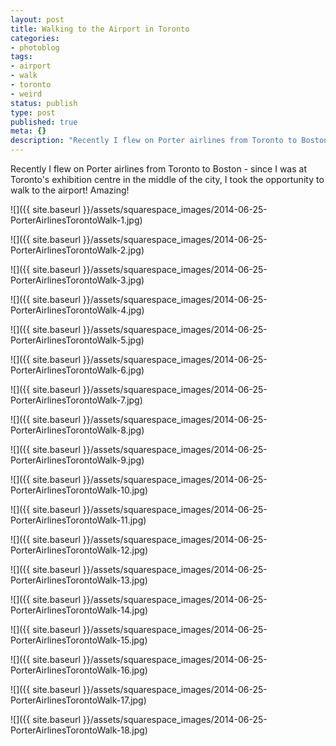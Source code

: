 ```yaml
---
layout: post
title: Walking to the Airport in Toronto
categories:
- photoblog
tags:
- airport
- walk
- toronto
- weird
status: publish
type: post
published: true
meta: {}
description: "Recently I flew on Porter airlines from Toronto to Boston - since I was at Toronto's exhibition centre in the middle of the city, I took the opportunity"
---
```


Recently I flew on Porter airlines from Toronto to Boston - since I was at Toronto's exhibition centre in the middle of the city, I took the opportunity to walk to the airport! Amazing!

![]({{ site.baseurl }}/assets/squarespace_images/2014-06-25-PorterAirlinesTorontoWalk-1.jpg)

![]({{ site.baseurl }}/assets/squarespace_images/2014-06-25-PorterAirlinesTorontoWalk-2.jpg)

![]({{ site.baseurl }}/assets/squarespace_images/2014-06-25-PorterAirlinesTorontoWalk-3.jpg)

![]({{ site.baseurl }}/assets/squarespace_images/2014-06-25-PorterAirlinesTorontoWalk-4.jpg)

![]({{ site.baseurl }}/assets/squarespace_images/2014-06-25-PorterAirlinesTorontoWalk-5.jpg)

![]({{ site.baseurl }}/assets/squarespace_images/2014-06-25-PorterAirlinesTorontoWalk-6.jpg)

![]({{ site.baseurl }}/assets/squarespace_images/2014-06-25-PorterAirlinesTorontoWalk-7.jpg)

![]({{ site.baseurl }}/assets/squarespace_images/2014-06-25-PorterAirlinesTorontoWalk-8.jpg)

![]({{ site.baseurl }}/assets/squarespace_images/2014-06-25-PorterAirlinesTorontoWalk-9.jpg)

![]({{ site.baseurl }}/assets/squarespace_images/2014-06-25-PorterAirlinesTorontoWalk-10.jpg)

![]({{ site.baseurl }}/assets/squarespace_images/2014-06-25-PorterAirlinesTorontoWalk-11.jpg)

![]({{ site.baseurl }}/assets/squarespace_images/2014-06-25-PorterAirlinesTorontoWalk-12.jpg)

![]({{ site.baseurl }}/assets/squarespace_images/2014-06-25-PorterAirlinesTorontoWalk-13.jpg)

![]({{ site.baseurl }}/assets/squarespace_images/2014-06-25-PorterAirlinesTorontoWalk-14.jpg)

![]({{ site.baseurl }}/assets/squarespace_images/2014-06-25-PorterAirlinesTorontoWalk-15.jpg)

![]({{ site.baseurl }}/assets/squarespace_images/2014-06-25-PorterAirlinesTorontoWalk-16.jpg)

![]({{ site.baseurl }}/assets/squarespace_images/2014-06-25-PorterAirlinesTorontoWalk-17.jpg)

![]({{ site.baseurl }}/assets/squarespace_images/2014-06-25-PorterAirlinesTorontoWalk-18.jpg)
